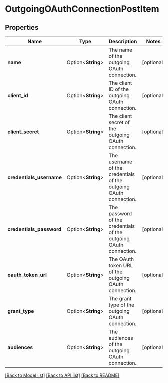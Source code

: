# OutgoingOAuthConnectionPostItem

## Properties

Name | Type | Description | Notes
------------ | ------------- | ------------- | -------------
**name** | Option<**String**> | The name of the outgoing OAuth connection. | [optional]
**client_id** | Option<**String**> | The client ID of the outgoing OAuth connection. | [optional]
**client_secret** | Option<**String**> | The client secret of the outgoing OAuth connection. | [optional]
**credentials_username** | Option<**String**> | The username of the credentials of the outgoing OAuth connection. | [optional]
**credentials_password** | Option<**String**> | The password of the credentials of the outgoing OAuth connection. | [optional]
**oauth_token_url** | Option<**String**> | The OAuth token URL of the outgoing OAuth connection. | [optional]
**grant_type** | Option<**String**> | The grant type of the outgoing OAuth connection. | [optional]
**audiences** | Option<**String**> | The audiences of the outgoing OAuth connection. | [optional]

[[Back to Model list]](../README.md#documentation-for-models) [[Back to API list]](../README.md#documentation-for-api-endpoints) [[Back to README]](../README.md)


